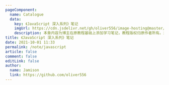 ```yaml
---
pageComponent:
  name: Catalogue
  data:
    key: 《JavaScript 深入系列》笔记
    imgUrl: https://cdn.jsdelivr.net/gh/oliver556/image-hosting@master/20220225133159.38bse8qkhfu0.webp
    description: 本章内容为博主在原教程基础上添加学习笔记，教程版权归原作者所有。来源：<a href='https://wangdoc.com/javascript/' target='_blank'>JavaScript教程</a>
title: 《JavaScript 深入系列》笔记
date: 2021-10-01 11:33
permalink: /note/javascript
article: false
comment: false
editLink: false
author:
  name: Jamison
  link: https://github.com/oliver556
---
```

